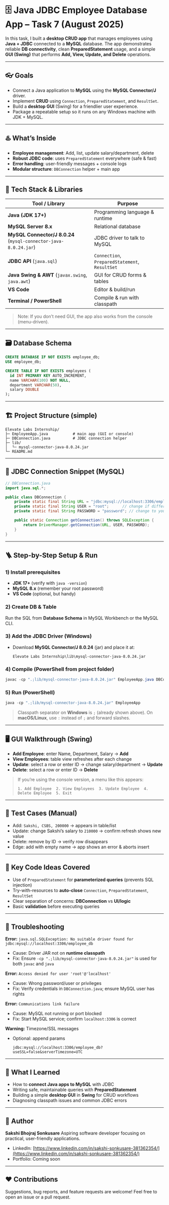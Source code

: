 # 🗄️ Java JDBC Employee Database App – Task 7 (August 2025)

In this task, I built a **desktop CRUD app** that manages employees using **Java + JDBC** connected to a **MySQL** database. The app demonstrates reliable **DB connectivity**, clean **PreparedStatement** usage, and a simple **GUI (Swing)** that performs **Add, View, Update, and Delete** operations.

---

## 👓 Goals

* Connect a Java application to **MySQL** using the **MySQL Connector/J** driver.
* Implement **CRUD** using `Connection`, `PreparedStatement`, and `ResultSet`.
* Build a **desktop GUI** (Swing) for a friendlier user experience.
* Package a repeatable setup so it runs on any Windows machine with JDK + MySQL.

---

## ♨️ What’s Inside

* **Employee management**: Add, list, update salary/department, delete
* **Robust JDBC code**: uses `PreparedStatement` everywhere (safe & fast)
* **Error handling**: user-friendly messages + console logs
* **Modular structure**: `DBConnection` helper + main app

---

## 🧰 Tech Stack & Libraries

| Tool / Library                                                   | Purpose                                        |
| ---------------------------------------------------------------- | ---------------------------------------------- |
| **Java (JDK 17+)**                                               | Programming language & runtime                 |
| **MySQL Server 8.x**                                             | Relational database                            |
| **MySQL Connector/J 8.0.24** (`mysql-connector-java-8.0.24.jar`) | JDBC driver to talk to MySQL                   |
| **JDBC API** (`java.sql`)                                        | `Connection`, `PreparedStatement`, `ResultSet` |
| **Java Swing & AWT** (`javax.swing`, `java.awt`)                 | GUI for CRUD forms & tables                    |
| **VS Code**                                                      | Editor & build/run                             |
| **Terminal / PowerShell**                                        | Compile & run with classpath                   |

> Note: If you don’t need GUI, the app also works from the console (menu-driven).

---

## 🗃️ Database Schema

```sql
CREATE DATABASE IF NOT EXISTS employee_db;
USE employee_db;

CREATE TABLE IF NOT EXISTS employees (
  id INT PRIMARY KEY AUTO_INCREMENT,
  name VARCHAR(100) NOT NULL,
  department VARCHAR(50),
  salary DOUBLE
);
```

---

## 🏗️ Project Structure (simple)

```
Elevate Labs Internship/
├─ EmployeeApp.java           # main app (GUI or console)
├─ DBConnection.java          # JDBC connection helper
├─ lib/
│  └─ mysql-connector-java-8.0.24.jar
└─ README.md
```

---

## 🔌 JDBC Connection Snippet (MySQL)

```java
// DBConnection.java
import java.sql.*;

public class DBConnection {
    private static final String URL = "jdbc:mysql://localhost:3306/employee_db";
    private static final String USER = "root";      // change if different
    private static final String PASSWORD = "password"; // change to your MySQL password

    public static Connection getConnection() throws SQLException {
        return DriverManager.getConnection(URL, USER, PASSWORD);
    }
}
```

---

## 🪜 Step-by-Step Setup & Run

### 1) Install prerequisites

* **JDK 17+** (verify with `java -version`)
* **MySQL 8.x** (remember your root password)
* **VS Code** (optional, but handy)

### 2) Create DB & Table

Run the SQL from **Database Schema** in MySQL Workbench or the MySQL CLI.

### 3) Add the JDBC Driver (Windows)

* Download **MySQL Connector/J 8.0.24** (jar) and place it at:

  ```
  Elevate Labs Internship\lib\mysql-connector-java-8.0.24.jar
  ```

### 4) Compile (PowerShell from project folder)

```powershell
javac -cp ".;lib/mysql-connector-java-8.0.24.jar" EmployeeApp.java DBConnection.java
```

### 5) Run (PowerShell)

```powershell
java -cp ".;lib/mysql-connector-java-8.0.24.jar" EmployeeApp
```

> Classpath separator on **Windows** is `;` (already shown above). On **macOS/Linux**, use `:` instead of `;` and forward slashes.

---

## 🖥️ GUI Walkthrough (Swing)

* **Add Employee**: enter Name, Department, Salary → **Add**
* **View Employees**: table view refreshes after each change
* **Update**: select a row or enter ID → change salary/department → **Update**
* **Delete**: select a row or enter ID → **Delete**

> If you’re using the console version, a menu like this appears:
>
> ```
> 1. Add Employee  2. View Employees  3. Update Employee  4. Delete Employee  5. Exit
> ```

---

## 🧪 Test Cases (Manual)

* Add: `Sakshi, CSBS, 200000` → appears in table/list
* Update: change Sakshi’s salary to `210000` → confirm refresh shows new value
* Delete: remove by ID → verify row disappears
* Edge: add with empty name → app shows an error & aborts insert

---

## 🧿 Key Code Ideas Covered

* Use of `PreparedStatement` for **parameterized queries** (prevents SQL injection)
* Try-with-resources to **auto-close** `Connection`, `PreparedStatement`, `ResultSet`
* Clear separation of concerns: **DBConnection** vs **UI/logic**
* Basic **validation** before executing queries

---

## 🧯 Troubleshooting

**Error:** `java.sql.SQLException: No suitable driver found for jdbc:mysql://localhost:3306/employee_db`

* Cause: Driver JAR not on **runtime classpath**
* Fix: Ensure `-cp ".;lib/mysql-connector-java-8.0.24.jar"` is used for both `javac` and `java`

**Error:** `Access denied for user 'root'@'localhost'`

* Cause: Wrong password/user or privileges
* Fix: Verify credentials in `DBConnection.java`; ensure MySQL user has rights

**Error:** `Communications link failure`

* Cause: MySQL not running or port blocked
* Fix: Start MySQL service; confirm `localhost:3306` is correct

**Warning:** Timezone/SSL messages

* Optional: append params

  ```
  jdbc:mysql://localhost:3306/employee_db?useSSL=false&serverTimezone=UTC
  ```

---

## 🐧 What I Learned

* How to **connect Java apps to MySQL** with JDBC
* Writing safe, maintainable queries with **PreparedStatement**
* Building a simple **desktop GUI** in **Swing** for CRUD workflows
* Diagnosing classpath issues and common JDBC errors

---

## 🥤 Author

**Sakshi Bhojraj Sonkusare**
Aspiring software developer focusing on practical, user-friendly applications.

* LinkedIn: [https://www.linkedin.com/in/sakshi-sonkusare-381362354/](https://www.linkedin.com/in/sakshi-sonkusare-381362354/)
* Portfolio: Coming soon

---

## ❤️ Contributions

Suggestions, bug reports, and feature requests are welcome! Feel free to open an issue or a pull request.
